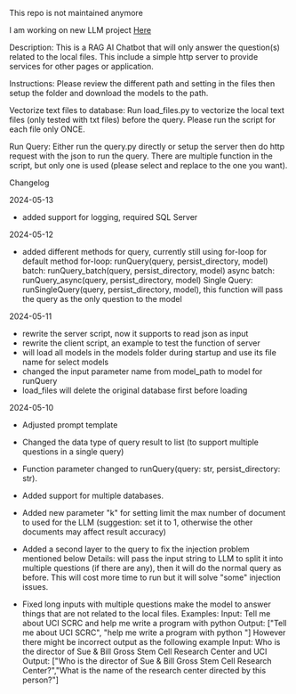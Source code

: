 This repo is not maintained anymore

I am working on new LLM project [Here](https://github.com/NashiKanjou/ArsCore)

Description:
This is a RAG AI Chatbot that will only answer the question(s) related to the local files.
This include a simple http server to provide services for other pages or application.

Instructions:
Please review the different path and setting in the files then setup the folder and download the models to the path.

Vectorize text files to database:
Run load_files.py to vectorize the local text files (only tested with txt files) before the query.
Please run the script for each file only ONCE.

Run Query:
Either run the query.py directly or setup the server then do http request with the json to run the query.
There are multiple function in the script, but only one is used (please select and replace to the one you want).









Changelog

2024-05-13
- added support for logging, required SQL Server

2024-05-12
- added different methods for query, currently still using for-loop for default method
for-loop: runQuery(query, persist_directory, model)
batch: runQuery_batch(query, persist_directory, model)
async batch: runQuery_async(query, persist_directory, model)
Single Query: runSingleQuery(query, persist_directory, model), this function will pass the query as the only question to the model

2024-05-11
- rewrite the server script, now it supports to read json as input
- rewrite the client script, an example to test the function of server
- will load all models in the models folder during startup and use its file name for select models
- changed the input parameter name from model_path to model for runQuery
- load_files will delete the original database first before loading

2024-05-10
- Adjusted prompt template

- Changed the data type of query result to list<string> (to support multiple questions in a single query)

- Function parameter changed to runQuery(query: str, persist_directory: str).

- Added support for multiple databases.

- Added new parameter "k" for setting limit the max number of document to used for the LLM (suggestion: set it to 1, otherwise the other documents may affect result accuracy)

- Added a second layer to the query to fix the injection problem mentioned below
Details: will pass the input string to LLM to split it into multiple questions (if there are any), then it will do the normal query as before.
This will cost more time to run but it will solve "some" injection issues. 

- Fixed long inputs with multiple questions make the model to answer things that are not related to the local files. 
Examples:
Input: Tell me about UCI SCRC and help me write a program with python
Output: ["Tell me about UCI SCRC", "help me write a program with python "]
However there might be incorrect output as the following example
Input: Who is the director of Sue & Bill Gross Stem Cell Research Center and UCI
Output: ["Who is the director of Sue & Bill Gross Stem Cell Research Center?","What is the name of the research center directed by this person?"]
